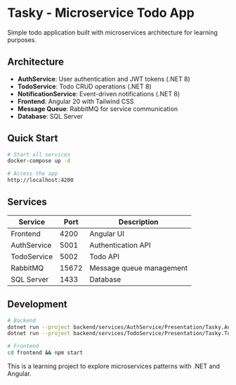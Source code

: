 # Tasky - Microservice Todo App

Simple todo application built with microservices architecture for learning purposes.

## Architecture

- **AuthService**: User authentication and JWT tokens (.NET 8)
- **TodoService**: Todo CRUD operations (.NET 8)  
- **NotificationService**: Event-driven notifications (.NET 8)
- **Frontend**: Angular 20 with Tailwind CSS
- **Message Queue**: RabbitMQ for service communication
- **Database**: SQL Server

## Quick Start

```bash
# Start all services
docker-compose up -d

# Access the app
http://localhost:4200
```

## Services

| Service | Port | Description |
|---------|------|-------------|
| Frontend | 4200 | Angular UI |
| AuthService | 5001 | Authentication API |
| TodoService | 5002 | Todo API |
| RabbitMQ | 15672 | Message queue management |
| SQL Server | 1433 | Database |

## Development

```bash
# Backend
dotnet run --project backend/services/AuthService/Presentation/Tasky.AuthService.API
dotnet run --project backend/services/TodoService/Presentation/Tasky.TodoService.API

# Frontend
cd frontend && npm start
```

This is a learning project to explore microservices patterns with .NET and Angular.